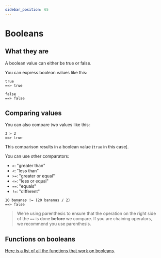 ```yaml
---
sidebar_position: 65
---
```


# Booleans

## What they are

A boolean value can either be true or false.

You can express boolean values like this:

```deci live
true
==> true
```

```deci live
false
==> false
```

## Comparing values

You can also compare two values like this:

```deci live
3 > 2
==> true
```

This comparison results in a boolean value (`true` in this case).

You can use other comparators:

- `>`: "greater than"
- `<`: "less than"
- `>=`: "greater or equal"
- `<=`: "less or equal"
- `==`: "equals"
- `!=`: "different"

```deci live
10 bananas != (20 bananas / 2)
==> false
```

> We're using parenthesis to ensure that the operation on the right side of the `==` is done **before** we compare. If you are chaining operators, we recommend you use parenthesis.

## Functions on booleans

[Here is a list of all the functions that work on booleans](/docs/built-in-functions/functions-for-booleans).
